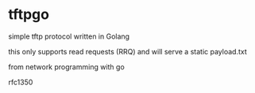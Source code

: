 # tftpgo
 simple tftp protocol written in Golang
 
 this only supports read requests (RRQ) and will serve a static payload.txt
 
 
 from network programming with go

rfc1350
